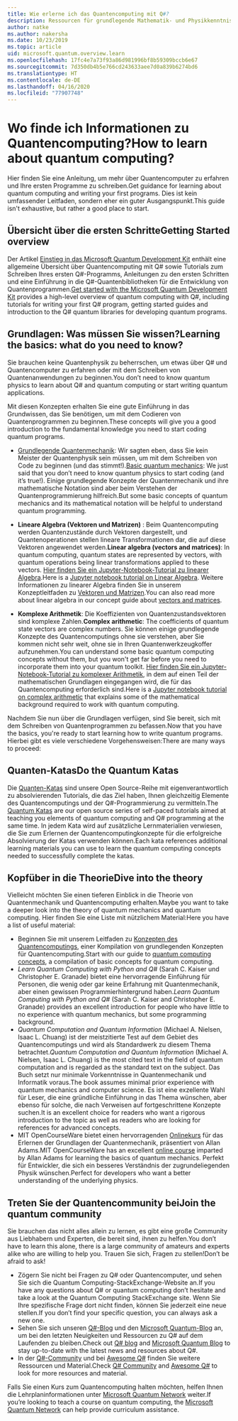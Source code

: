 ```yaml
---
title: Wie erlerne ich das Quantencomputing mit Q#?
description: Ressourcen für grundlegende Mathematik- und Physikkenntnisse, die Ihnen den Einstieg in das Quantencomputing erleichtern.
author: natke
ms.author: nakersha
ms.date: 10/23/2019
ms.topic: article
uid: microsoft.quantum.overview.learn
ms.openlocfilehash: 17fc4e7a73f93a86d981996bf8b59309bccb6e67
ms.sourcegitcommit: 7d350db4b5e766cd243633aee7d0a839b6274bd6
ms.translationtype: HT
ms.contentlocale: de-DE
ms.lasthandoff: 04/16/2020
ms.locfileid: "77907748"
---
```

# <a name="how-to-learn-about-quantum-computing"></a><span data-ttu-id="6353a-103">Wo finde ich Informationen zu Quantencomputing?</span><span class="sxs-lookup"><span data-stu-id="6353a-103">How to learn about quantum computing?</span></span>

<span data-ttu-id="6353a-104">Hier finden Sie eine Anleitung, um mehr über Quantencomputer zu erfahren und Ihre ersten Programme zu schreiben.</span><span class="sxs-lookup"><span data-stu-id="6353a-104">Get guidance for learning about quantum computing and writing your first programs.</span></span> <span data-ttu-id="6353a-105">Dies ist kein umfassender Leitfaden, sondern eher ein guter Ausgangspunkt.</span><span class="sxs-lookup"><span data-stu-id="6353a-105">This guide isn't exhaustive, but rather a good place to start.</span></span>

## <a name="getting-started-overview"></a><span data-ttu-id="6353a-106">Übersicht über die ersten Schritte</span><span class="sxs-lookup"><span data-stu-id="6353a-106">Getting Started overview</span></span>

<span data-ttu-id="6353a-107">Der Artikel [Einstieg in das Microsoft Quantum Development Kit](xref:microsoft.quantum.welcome) enthält eine allgemeine Übersicht über Quantencomputing mit Q# sowie Tutorials zum Schreiben Ihres ersten Q#-Programms, Anleitungen zu den ersten Schritten und eine Einführung in die Q#-Quantenbibliotheken für die Entwicklung von Quantenprogrammen.</span><span class="sxs-lookup"><span data-stu-id="6353a-107">[Get started with the Microsoft Quantum Development Kit](xref:microsoft.quantum.welcome) provides a high-level overview of quantum computing with Q#, including tutorials for writing your first Q# program, getting started guides and introduction to the Q# quantum libraries for developing quantum programs.</span></span>

## <a name="learning-the-basics-what-do-you-need-to-know"></a><span data-ttu-id="6353a-108">Grundlagen: Was müssen Sie wissen?</span><span class="sxs-lookup"><span data-stu-id="6353a-108">Learning the basics: what do you need to know?</span></span>

<span data-ttu-id="6353a-109">Sie brauchen keine Quantenphysik zu beherrschen, um etwas über Q# und Quantencomputer zu erfahren oder mit dem Schreiben von Quantenanwendungen zu beginnen.</span><span class="sxs-lookup"><span data-stu-id="6353a-109">You don’t need to know quantum physics to learn about Q# and quantum computing or start writing quantum applications.</span></span>

<span data-ttu-id="6353a-110">Mit diesen Konzepten erhalten Sie eine gute Einführung in das Grundwissen, das Sie benötigen, um mit dem Codieren von Quantenprogrammen zu beginnen.</span><span class="sxs-lookup"><span data-stu-id="6353a-110">These concepts will give you a good introduction to the fundamental knowledge you need to start coding quantum programs.</span></span>  

* <span data-ttu-id="6353a-111">[Grundlegende Quantenmechanik](xref:microsoft.quantum.concepts.intro): Wir sagten eben, dass Sie kein Meister der Quantenphysik sein müssen, um mit dem Schreiben von Code zu beginnen (und das stimmt!).</span><span class="sxs-lookup"><span data-stu-id="6353a-111">[Basic quantum mechanics](xref:microsoft.quantum.concepts.intro): We just said that you don’t need to know quantum physics to start coding (and it’s true!).</span></span> <span data-ttu-id="6353a-112">Einige grundlegende Konzepte der Quantenmechanik und ihre mathematische Notation sind aber beim Verstehen der Quantenprogrammierung hilfreich.</span><span class="sxs-lookup"><span data-stu-id="6353a-112">But some basic concepts of quantum mechanics and its mathematical notation will be helpful to understand quantum programming.</span></span>

* <span data-ttu-id="6353a-113">**Lineare Algebra (Vektoren und Matrizen)** : Beim Quantencomputing werden Quantenzustände durch Vektoren dargestellt, und Quantenoperationen stellen lineare Transformationen dar, die auf diese Vektoren angewendet werden.</span><span class="sxs-lookup"><span data-stu-id="6353a-113">**Linear algebra (vectors and matrices)**: In quantum computing, quantum states are represented by vectors, with quantum operations being linear transformations applied to these vectors.</span></span>  <span data-ttu-id="6353a-114">[Hier finden Sie ein Jupyter-Notebook-Tutorial zu linearer Algebra](https://github.com/microsoft/QuantumKatas/tree/master/tutorials/LinearAlgebra).</span><span class="sxs-lookup"><span data-stu-id="6353a-114">Here is a [Jupyter notebook tutorial on Linear Algebra](https://github.com/microsoft/QuantumKatas/tree/master/tutorials/LinearAlgebra).</span></span>  <span data-ttu-id="6353a-115">Weitere Informationen zu linearer Algebra finden Sie in unserem Konzeptleitfaden zu [Vektoren und Matrizen](xref:microsoft.quantum.concepts.vectors).</span><span class="sxs-lookup"><span data-stu-id="6353a-115">You can also read more about linear algebra in our concept guide about [vectors and matrices](xref:microsoft.quantum.concepts.vectors).</span></span>

* <span data-ttu-id="6353a-116">**Komplexe Arithmetik**: Die Koeffizienten von Quantenzustandsvektoren sind komplexe Zahlen.</span><span class="sxs-lookup"><span data-stu-id="6353a-116">**Complex arithmetic**: The coefficients of quantum state vectors are complex numbers.</span></span> <span data-ttu-id="6353a-117">Sie können einige grundlegende Konzepte des Quantencomputings ohne sie verstehen, aber Sie kommen nicht sehr weit, ohne sie in Ihren Quantenwerkzeugkoffer aufzunehmen.</span><span class="sxs-lookup"><span data-stu-id="6353a-117">You can understand some basic quantum computing concepts without them, but you won't get far before you need to incorporate them into your quantum toolkit.</span></span>  <span data-ttu-id="6353a-118">[Hier finden Sie ein Jupyter-Notebook-Tutorial zu komplexer Arithmetik](https://github.com/microsoft/QuantumKatas/tree/master/tutorials/ComplexArithmetic), in dem auf einen Teil der mathematischen Grundlagen eingegangen wird, die für das Quantencomputing erforderlich sind.</span><span class="sxs-lookup"><span data-stu-id="6353a-118">Here is a [Jupyter notebook tutorial on complex arithmetic](https://github.com/microsoft/QuantumKatas/tree/master/tutorials/ComplexArithmetic) that explains some of the mathematical background required to work with quantum computing.</span></span> 

<span data-ttu-id="6353a-119">Nachdem Sie nun über die Grundlagen verfügen, sind Sie bereit, sich mit dem Schreiben von Quantenprogrammen zu befassen.</span><span class="sxs-lookup"><span data-stu-id="6353a-119">Now that you have the basics, you're ready to start learning how to write quantum programs.</span></span>  <span data-ttu-id="6353a-120">Hierbei gibt es viele verschiedene Vorgehensweisen:</span><span class="sxs-lookup"><span data-stu-id="6353a-120">There are many ways to proceed:</span></span>

## <a name="do-the-quantum-katas"></a><span data-ttu-id="6353a-121">Quanten-Katas</span><span class="sxs-lookup"><span data-stu-id="6353a-121">Do the Quantum Katas</span></span>

<span data-ttu-id="6353a-122">Die [Quanten-Katas](xref:microsoft.quantum.overview.katas) sind unsere Open Source-Reihe mit eigenverantwortlich zu absolvierenden Tutorials, die das Ziel haben, Ihnen gleichzeitig Elemente des Quantencomputings und der Q#-Programmierung zu vermitteln.</span><span class="sxs-lookup"><span data-stu-id="6353a-122">The [Quantum Katas](xref:microsoft.quantum.overview.katas) are our open source series of self-paced tutorials aimed at teaching you elements of quantum computing and Q# programming at the same time.</span></span>  <span data-ttu-id="6353a-123">In jedem Kata wird auf zusätzliche Lernmaterialien verwiesen, die Sie zum Erlernen der Quantencomputingkonzepte für die erfolgreiche Absolvierung der Katas verwenden können.</span><span class="sxs-lookup"><span data-stu-id="6353a-123">Each kata references additional learning materials you can use to learn the quantum computing concepts needed to successfully complete the katas.</span></span>  

## <a name="dive-into-the-theory"></a><span data-ttu-id="6353a-124">Kopfüber in die Theorie</span><span class="sxs-lookup"><span data-stu-id="6353a-124">Dive into the theory</span></span>

<span data-ttu-id="6353a-125">Vielleicht möchten Sie einen tieferen Einblick in die Theorie von Quantenmechanik und Quantencomputing erhalten.</span><span class="sxs-lookup"><span data-stu-id="6353a-125">Maybe you want to take a deeper look into the theory of quantum mechanics and quantum computing.</span></span> <span data-ttu-id="6353a-126">Hier finden Sie eine Liste mit nützlichem Material:</span><span class="sxs-lookup"><span data-stu-id="6353a-126">Here you have a list of useful material:</span></span>

* <span data-ttu-id="6353a-127">Beginnen Sie mit unserem Leitfaden zu [Konzepten des Quantencomputings](xref:microsoft.quantum.concepts.intro), einer Kompilation von grundlegenden Konzepten für Quantencomputing.</span><span class="sxs-lookup"><span data-stu-id="6353a-127">Start with our guide to [quantum computing concepts](xref:microsoft.quantum.concepts.intro), a compilation of basic concepts for quantum computing.</span></span>
* <span data-ttu-id="6353a-128">_Learn Quantum Computing with Python and Q#_ (Sarah C. Kaiser und Christopher E. Granade) bietet eine hervorragende Einführung für Personen, die wenig oder gar keine Erfahrung mit Quantenmechanik, aber einen gewissen Programmierhintergrund haben.</span><span class="sxs-lookup"><span data-stu-id="6353a-128">_Learn Quantum Computing with Python and Q#_ (Sarah C. Kaiser and Christopher E. Granade) provides an excellent introduction for people who have little to no experience with quantum mechanics, but some programming background.</span></span>
* <span data-ttu-id="6353a-129">_Quantum Computation and Quantum Information_ (Michael A. Nielsen, Isaac L. Chuang) ist der meistzitierte Test auf dem Gebiet des Quantencomputings und wird als Standardwerk zu diesem Thema betrachtet.</span><span class="sxs-lookup"><span data-stu-id="6353a-129">_Quantum Computation and Quantum Information_ (Michael A. Nielsen, Isaac L. Chuang) is the most cited text in the field of quantum computation and is regarded as the standard text on the subject.</span></span> <span data-ttu-id="6353a-130">Das Buch setzt nur minimale Vorkenntnisse in Quantenmechanik und Informatik voraus.</span><span class="sxs-lookup"><span data-stu-id="6353a-130">The book assumes minimal prior experience with quantum mechanics and computer science.</span></span> <span data-ttu-id="6353a-131">Es ist eine exzellente Wahl für Leser, die eine gründliche Einführung in das Thema wünschen, aber ebenso für solche, die nach Verweisen auf fortgeschrittene Konzepte suchen.</span><span class="sxs-lookup"><span data-stu-id="6353a-131">It is an excellent choice for readers who want a rigorous introduction to the topic as well as readers who are looking for references for advanced concepts.</span></span>
* <span data-ttu-id="6353a-132">MIT OpenCourseWare bietet einen hervorragenden [Onlinekurs](https://www.youtube.com/watch?v=lZ3bPUKo5zc&list=PLUl4u3cNGP61-9PEhRognw5vryrSEVLPr) für das Erlernen der Grundlagen der Quantenmechanik, präsentiert von Allan Adams.</span><span class="sxs-lookup"><span data-stu-id="6353a-132">MIT OpenCourseWare has an excellent [online course](https://www.youtube.com/watch?v=lZ3bPUKo5zc&list=PLUl4u3cNGP61-9PEhRognw5vryrSEVLPr) imparted by Allan Adams for learning the basics of quantum mechanics.</span></span> <span data-ttu-id="6353a-133">Perfekt für Entwickler, die sich ein besseres Verständnis der zugrundeliegenden Physik wünschen.</span><span class="sxs-lookup"><span data-stu-id="6353a-133">Perfect for developers who want a better understanding of the underlying physics.</span></span>

## <a name="join-the-quantum-community"></a><span data-ttu-id="6353a-134">Treten Sie der Quantencommunity bei</span><span class="sxs-lookup"><span data-stu-id="6353a-134">Join the quantum community</span></span>

<span data-ttu-id="6353a-135">Sie brauchen das nicht alles allein zu lernen, es gibt eine große Community aus Liebhabern und Experten, die bereit sind, ihnen zu helfen.</span><span class="sxs-lookup"><span data-stu-id="6353a-135">You don’t have to learn this alone, there is a large community of amateurs and experts alike who are willing to help you.</span></span> <span data-ttu-id="6353a-136">Trauen Sie sich, Fragen zu stellen!</span><span class="sxs-lookup"><span data-stu-id="6353a-136">Don’t be afraid to ask!</span></span>

* <span data-ttu-id="6353a-137">Zögern Sie nicht bei Fragen zu Q# oder Quantencomputer, und sehen Sie sich die Quantum Computing-StackExchange-Website an.</span><span class="sxs-lookup"><span data-stu-id="6353a-137">If you have any questions about Q# or quantum computing don’t hesitate and take a look at the Quantum Computing StackExchange site.</span></span> <span data-ttu-id="6353a-138">Wenn Sie Ihre spezifische Frage dort nicht finden, können Sie jederzeit eine neue stellen.</span><span class="sxs-lookup"><span data-stu-id="6353a-138">If you don’t find your specific question, you can always ask a new one.</span></span> 
* <span data-ttu-id="6353a-139">Sehen Sie sich unseren [Q#-Blog](https://devblogs.microsoft.com/qsharp/) und den [Microsoft Quantum-Blog](https://cloudblogs.microsoft.com/quantum/) an, um bei den letzten Neuigkeiten und Ressourcen zu Q# auf dem Laufenden zu bleiben.</span><span class="sxs-lookup"><span data-stu-id="6353a-139">Check out [Q# blog](https://devblogs.microsoft.com/qsharp/) and [Microsoft Quantum Blog](https://cloudblogs.microsoft.com/quantum/) to stay up-to-date with the latest news and resources about Q#.</span></span>
* <span data-ttu-id="6353a-140">In der [Q#-Community](https://qsharp.community/) und bei [Awesome Q#](https://project-awesome.org/ebraminio/awesome-qsharp) finden Sie weitere Ressourcen und Material.</span><span class="sxs-lookup"><span data-stu-id="6353a-140">Check [Q# Community](https://qsharp.community/) and [Awesome Q#](https://project-awesome.org/ebraminio/awesome-qsharp) to look for more resources and material.</span></span>

 <span data-ttu-id="6353a-141">Falls Sie einen Kurs zum Quantencomputing halten möchten, helfen Ihnen die Lehrplaninformationen unter [Microsoft Quantum Network](https://info.microsoft.com/LearnMoreAboutMicrosoftQuantumNetwork.html) weiter.</span><span class="sxs-lookup"><span data-stu-id="6353a-141">If you’re looking to teach a course on quantum computing, the [Microsoft Quantum Network](https://info.microsoft.com/LearnMoreAboutMicrosoftQuantumNetwork.html) can help provide curriculum assistance.</span></span>  

